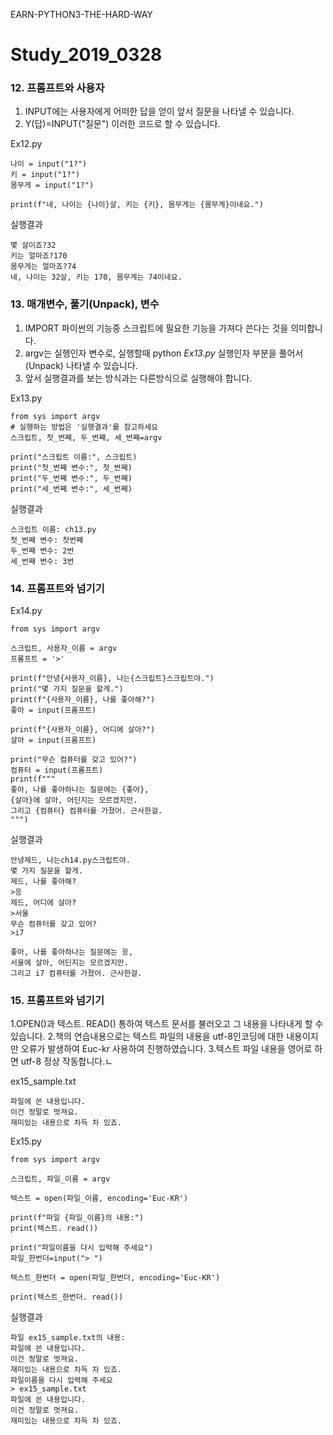 EARN-PYTHON3-THE-HARD-WAY

# Study_2019_0328

### 12. 프롬프트와 사용자
1) INPUT에는 사용자에게 어떠한 답을 얻이 앞서 질문을 나타낼 수 있습니다.
2) Y(답)=INPUT("질문") 이러한 코드로 할 수 있습니다.

Ex12.py
```
나이 = input("1?")
키 = input("1?")
몸무게 = input("1?")

print(f"네, 나이는 {나이}살, 키는 {키}, 몸무게는 {몸무게}이네요.")
```

실행결과
```
몇 살이죠?32
키는 얼마죠?170
몸무게는 얼마죠?74
네, 나이는 32살, 키는 170, 몸무게는 74이네요.
```

### 13. 매개변수, 풀기(Unpack), 변수
1) IMPORT 파이썬의 기능중 스크립트에 필요한 기능을 가져다 쓴다는 것을 의미합니다. 
2) argv는 실행인자 변수로, 실행할때 python *Ex13.py* 실행인자 부분을 풀어서(Unpack) 나타낼 수 있습니다.
3) 앞서 실행결과를 보는 방식과는 다른방식으로 실행해야 합니다.


Ex13.py
```
from sys import argv
# 실행하는 방법은 '실행결과'를 참고하세요
스크립트, 첫_번째, 두_번째, 세_번째=argv

print("스크립트 이름:", 스크립트)
print("첫_번째 변수:", 첫_번째)
print("두_번째 변수:", 두_번째)
print("세_번째 변수:", 세_번째)
```
실행결과
```
스크립트 이름: ch13.py
첫_번째 변수: 첫번째
두_번째 변수: 2번
세_번째 변수: 3번
```
### 14. 프롬프트와 넘기기

Ex14.py
```
from sys import argv

스크립트, 사용자_이름 = argv
프롬프트 = '>'

print(f"안녕{사용자_이름}, 나는{스크립트}스크립트야.")
print("몇 가지 질문을 할게.")
print(f"{사용자_이름}, 나를 좋아해?")
좋아 = input(프롬프트)

print(f"{사용자_이름}, 어디에 살아?")
살아 = input(프롬프트)

print("무슨 컴퓨터를 갖고 있어?")
컴퓨터 = input(프롬프트)
print(f"""
좋아, 나를 좋아하나는 질문에는 {좋아},
{살아}에 살아, 어딘지는 모르겠지만.
그리고 {컴퓨터} 컴퓨터를 가졌어. 근사한걸.
""")
```

실행결과

```
안녕제드, 나는ch14.py스크립트야.
몇 가지 질문을 할게.
제드, 나를 좋아해?
>응
제드, 어디에 살아?
>서울
무슨 컴퓨터를 갖고 있어?
>i7

좋아, 나를 좋아하나는 질문에는 응,
서울에 살아, 어딘지는 모르겠지만.
그리고 i7 컴퓨터를 가졌어. 근사한걸.
```

### 15. 프롬프트와 넘기기
1.OPEN()과 텍스트. READ() 통하여 텍스트 문서를 불러오고 그 내용을 나타내게 할 수 있습니다.
2.책의 연습내용으로는 텍스트 파일의 내용을 utf-8인코딩에 대한 내용이지만 오류가 발생하여 Euc-kr 사용하여 진행하였습니다.
3.텍스트 파일 내용을 영어로 하면 utf-8 정상 작동합니다.ㄴ

ex15_sample.txt
```
파일에 쓴 내용입니다.
이건 정말로 멋져요.
재미있는 내용으로 차득 차 있죠.
```
Ex15.py
```
from sys import argv

스크립트, 파일_이름 = argv

텍스트 = open(파일_이름, encoding='Euc-KR')

print(f"파일 {파일_이름}의 내용:")
print(텍스트. read())

print("파일이름을 다시 입력해 주세요")
파일_한번더=input("> ")

텍스트_한번더 = open(파일_한번더, encoding='Euc-KR')

print(텍스트_한번더. read())
```
실행결과
```
파일 ex15_sample.txt의 내용:
파일에 쓴 내용입니다.
이건 정말로 멋져요.
재미있는 내용으로 차득 차 있죠.
파일이름을 다시 입력해 주세요
> ex15_sample.txt
파일에 쓴 내용입니다.
이건 정말로 멋져요.
재미있는 내용으로 차득 차 있죠.
```

